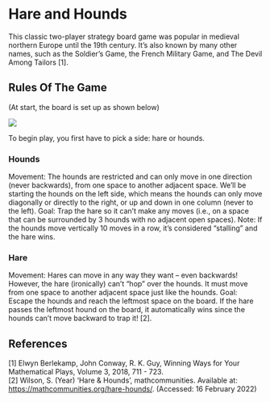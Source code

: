# Hare and Hounds

This classic two-player strategy board game was popular in medieval northern Europe until the 19th century. It’s also known by many other names, such as the Soldier’s Game, the French Military Game, and The Devil Among Tailors [1].


## Rules Of The Game

(At start, the board is set up as shown below)  

<img src="https://mathcommunities.org/wp-content/uploads/elementor/thumbs/Hare-and-the-Hounds-3-p7pxe0x8hl5bc4oy1vevrcrcb2z5rtew09idh3sf8q.png">  

To begin play, you first have to pick a side: hare or hounds. 

### Hounds    

Movement: The hounds are restricted and can only move in one direction (never backwards), from one space to another adjacent space. We’ll be starting the hounds on the left side, which means the hounds can only move diagonally or directly to the right, or up and down in one column (never to the left).
Goal: Trap the hare so it can’t make any moves (i.e., on a space that can be surrounded by 3 hounds with no adjacent open spaces).
Note: If the hounds move vertically 10 moves in a row, it’s considered “stalling” and the hare wins.  

### Hare  

Movement: Hares can move in any way they want – even backwards! However, the hare (ironically) can’t “hop” over the hounds. It must move from one space to another adjacent space just like the hounds.
Goal: Escape the hounds and reach the leftmost space on the board. If the hare passes the leftmost hound on the board, it automatically wins since the hounds can’t move backward to trap it! [2].







## References  

[1] Elwyn Berlekamp, John Conway, R. K. Guy, Winning Ways for Your Mathematical Plays, Volume 3, 2018, 711 - 723.  
[2] Wilson, S. (Year) ‘Hare & Hounds’, mathcommunities. Available at: https://mathcommunities.org/hare-hounds/. (Accessed: 16 February 2022)
